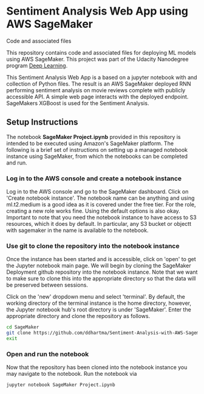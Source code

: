 # Sentiment Analysis Web App using AWS SageMaker

Code and associated files

This repository contains code and associated files for deploying ML models using AWS SageMaker. This project was part of the Udacity Nanodegree program [Deep Learning](https://www.udacity.com/course/deep-learning-nanodegree--nd101).

This Sentiment Analysis Web App is a based on a jupyter notebook with and collection of Python files. The result is an AWS SageMaker deployed RNN  performing sentiment analysis on movie reviews complete with publicly accessible API. A simple web page interacts with the deployed endpoint. SageMakers XGBoost is used for the Sentiment Analysis.

## Setup Instructions

The notebook **SageMaker Project.ipynb** provided in this repository is intended to be executed using Amazon's SageMaker platform. The following is a brief set of instructions on setting up a managed notebook instance using SageMaker, from which the notebooks can be completed and run.

### Log in to the AWS console and create a notebook instance

Log in to the AWS console and go to the SageMaker dashboard. Click on 'Create notebook instance'. The notebook name can be anything and using ml.t2.medium is a good idea as it is covered under the free tier. For the role, creating a new role works fine. Using the default options is also okay. Important to note that you need the notebook instance to have access to S3 resources, which it does by default. In particular, any S3 bucket or objectt with sagemaker in the name is available to the notebook.

### Use git to clone the repository into the notebook instance

Once the instance has been started and is accessible, click on 'open' to get the Jupyter notebook main page. We will begin by cloning the SageMaker Deployment github repository into the notebook instance. Note that we want to make sure to clone this into the appropriate directory so that the data will be preserved between sessions.

Click on the 'new' dropdown menu and select 'terminal'. By default, the working directory of the terminal instance is the home directory, however, the Jupyter notebook hub's root directory is under 'SageMaker'. Enter the appropriate directory and clone the repository as follows.

```bash
cd SageMaker
git clone https://github.com/ddhartma/Sentiment-Analysis-with-AWS-Sagemaker.git
exit
```

### Open and run the notebook

Now that the repository has been cloned into the notebook instance you may navigate to the notebook. Run the notebook via

```
jupyter notebook SageMaker Project.ipynb
```
